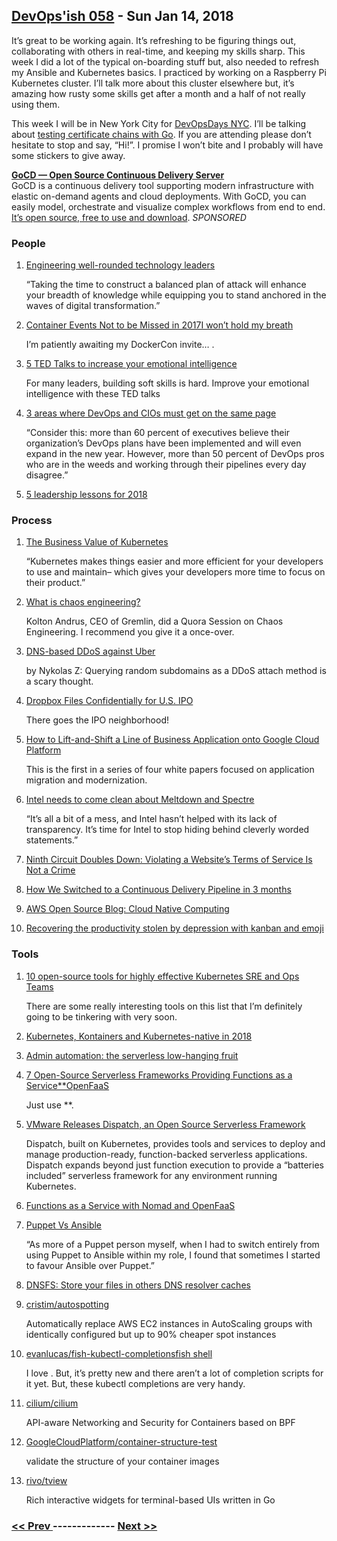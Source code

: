 ## [DevOps'ish 058](https://devopsish.com/058) - Sun Jan 14, 2018

It’s great to be working again. It’s refreshing to be figuring things out, collaborating with others in real-time, and keeping my skills sharp. This week I did a lot of the typical on-boarding stuff but, also needed to refresh my Ansible and Kubernetes basics. I practiced by working on a Raspberry Pi Kubernetes cluster. I’ll talk more about this cluster elsewhere but, it’s amazing how rusty some skills get after a month and a half of not really using them.

This week I will be in New York City for <a href="https://www.devopsdays.org/events/2018-new-york-city/speakers/chris-short/">DevOpsDays NYC</a>. I’ll be talking about <a href="https://www.devopsdays.org/events/2018-new-york-city/program/chris-short/">testing certificate chains with Go</a>. If you are attending please don’t hesitate to stop and say, “Hi!”. I promise I won’t bite and I probably will have some stickers to give away.

<a href="https://devopsish.us14.list-manage.com/track/click?u=631fcd11ad2a643d08035c221&amp;id=5a1471dfb5&amp;e=7cc492dc98"><strong>GoCD — Open Source Continuous Delivery Server</strong></a><br/>GoCD is a continuous delivery tool supporting modern infrastructure with elastic on-demand agents and cloud deployments. With GoCD, you can easily model, orchestrate and visualize complex workflows from end to end. <a href="https://devopsish.us14.list-manage.com/track/click?u=631fcd11ad2a643d08035c221&amp;id=3133731028&amp;e=7cc492dc98">It’s open source, free to use and download</a>. <em>SPONSORED</em>

### People

1. [Engineering well-rounded technology leaders](https://www.oreilly.com/ideas/engineering-well-rounded-technology-leaders)

     “Taking the time to construct a balanced plan of attack will enhance your breadth of knowledge while equipping you to stand anchored in the waves of digital transformation.”
1. [Container Events Not to be Missed in 2017I won’t hold my breath](https://blog.aquasec.com/container-events-not-to-be-missed?__s=favrjuv6khpm5qdxaayp)

     I’m patiently awaiting my DockerCon invite… .
1. [5 TED Talks to increase your emotional intelligence](https://enterprisersproject.com/article/2018/1/5-ted-talks-increase-your-emotional-intelligence)

     For many leaders, building soft skills is hard. Improve your emotional intelligence with these TED talks
1. [3 areas where DevOps and CIOs must get on the same page](https://enterprisersproject.com/article/2018/1/3-areas-where-devops-and-cios-must-get-same-page)

     “Consider this: more than 60 percent of executives believe their organization’s DevOps plans have been implemented and will even expand in the new year. However, more than 50 percent of DevOps pros who are in the weeds and working through their pipelines every day disagree.”
1. [5 leadership lessons for 2018](https://enterprisersproject.com/article/2018/1/5-leadership-lessons-2018)

    
### Process

1. [The Business Value of Kubernetes](http://blog.reactiveops.com/the-business-value-of-kubernetes)

     “Kubernetes makes things easier and more efficient for your developers to use and maintain– which gives your developers more time to focus on their product.”
1. [What is chaos engineering?](https://www.quora.com/session/Kolton-Andrus/1)

    Kolton Andrus, CEO of Gremlin, did a Quora Session on Chaos Engineering. I recommend you give it a once-over.
1. [DNS-based DDoS against Uber](https://medium.com/@nykolas.z/dns-based-ddos-against-uber-dabc6818cf75)

    by Nykolas Z: Querying random subdomains as a DDoS attach method is a scary thought.
1. [Dropbox Files Confidentially for U.S. IPO](https://www.bloomberg.com/news/articles/2018-01-11/dropbox-is-said-to-file-confidentially-for-initial-offering)

     There goes the IPO neighborhood!
1. [How to Lift-and-Shift a Line of Business Application onto Google Cloud Platform](https://cloudplatform.googleblog.com/2018/01/whitepaper-lift-and-shift-to-Google-Cloud-Platform.html)

     This is the first in a series of four white papers focused on application migration and modernization.
1. [Intel needs to come clean about Meltdown and Spectre](https://www.theverge.com/2018/1/10/16871856/intel-cpu-meltdown-spectre-response-computer-slow-down-issues)

     “It’s all a bit of a mess, and Intel hasn’t helped with its lack of transparency. It’s time for Intel to stop hiding behind cleverly worded statements.”
1. [Ninth Circuit Doubles Down: Violating a Website’s Terms of Service Is Not a Crime](https://www.eff.org/deeplinks/2018/01/ninth-circuit-doubles-down-violating-websites-terms-service-not-crime)

    
1. [How We Switched to a Continuous Delivery Pipeline in 3 months](https://medium.com/devopslinks/how-we-switch-to-a-continuous-delivery-pipeline-in-3-months-9667b9f65f7a)

    
1. [AWS Open Source Blog: Cloud Native Computing](https://aws.amazon.com/blogs/opensource/cloud-native-computing/)

    
1. [Recovering the productivity stolen by depression with kanban and emoji](http://jpetazzo.github.io/2017/12/24/productivity-depression-kanban-emoji/)

    
### Tools

1. [10 open-source tools for highly effective Kubernetes SRE and Ops Teams](https://abhishek-tiwari.com/10-open-source-tools-for-highly-effective-kubernetes-sre-and-ops-teams/)

     There are some really interesting tools on this list that I’m definitely going to be tinkering with very soon.
1. [Kubernetes, Kontainers and Kubernetes-native in 2018](https://netsil.com/blog/kubernetes-native-in-2018/)

    
1. [Admin automation: the serverless low-hanging fruit](https://www.networkworld.com/article/3246202/servers/admin-automation-the-serverless-low-hanging-fruit.html)

    
1. [7 Open-Source Serverless Frameworks Providing Functions as a Service**OpenFaaS](http://www.eweek.com/cloud/7-open-source-serverless-frameworks-providing-functions-as-a-service)

     Just use **.
1. [VMware Releases Dispatch, an Open Source Serverless Framework](https://blogs.vmware.com/opensource/2018/01/12/dispatch-project-open-source-serverless-framework/)

     Dispatch, built on Kubernetes, provides tools and services to deploy and manage production-ready, function-backed serverless applications. Dispatch expands beyond just function execution to provide a “batteries included” serverless framework for any environment running Kubernetes.
1. [Functions as a Service with Nomad and OpenFaaS](https://www.hashicorp.com/blog/functions-as-a-service-with-nomad)

    
1. [Puppet Vs Ansible](https://www.devopsguys.com/2018/01/10/puppet-vs-ansible/)

     “As more of a Puppet person myself, when I had to switch entirely from using Puppet to Ansible within my role, I found that sometimes I started to favour Ansible over Puppet.”
1. [DNSFS: Store your files in others DNS resolver caches](https://blog.benjojo.co.uk/post/dns-filesystem-true-cloud-storage-dnsfs)

    
1. [cristim/autospotting](https://github.com/cristim/autospotting)

     Automatically replace AWS EC2 instances in AutoScaling groups with identically configured but up to 90% cheaper spot instances
1. [evanlucas/fish-kubectl-completionsfish shell](https://github.com/evanlucas/fish-kubectl-completions)

     I love . But, it’s pretty new and there aren’t a lot of completion scripts for it yet. But, these kubectl completions are very handy.
1. [cilium/cilium](https://github.com/cilium/cilium)

     API-aware Networking and Security for Containers based on BPF
1. [GoogleCloudPlatform/container-structure-test](https://github.com/GoogleCloudPlatform/container-structure-test)

     validate the structure of your container images
1. [rivo/tview](https://github.com/rivo/tview)

     Rich interactive widgets for terminal-based UIs written in Go

### [ << Prev ](devopsweekly-057.md) ------------- [ Next >> ](devopsweekly-059.md)